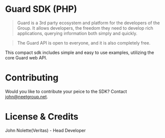 Guard SDK (PHP)
=============
>Guard is a 3rd party ecosystem and platform for the developers of the Group.
>It allows developers, the freedom they need to develop rich applications, querying information both simply and quickly.

>The Guard API is open to everyone, and it is also completely free.

This compact sdk includes simple and easy to use examples, utilizing the core Guard web API.

Contributing
=============
Would you like to contribute your peice to the SDK? Contact john@neetgroup.net.

License & Credits
=============
John Nolette(Veritas) - Head Developer
